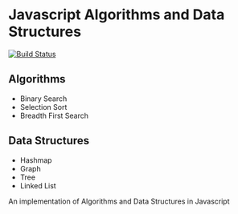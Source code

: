 # Javascript Algorithms and Data Structures

[![Build Status](https://travis-ci.org/joemccann/dillinger.svg?branch=master)](https://travis-ci.org/joemccann/dillinger)

## Algorithms 
- Binary Search 
- Selection Sort
- Breadth First Search 

## Data Structures

- Hashmap
- Graph
- Tree
- Linked List

An implementation of Algorithms and Data Structures in Javascript
